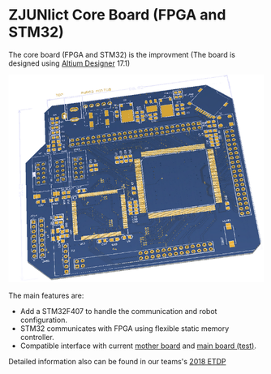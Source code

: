 # ZJUNlict Core Board (FPGA and STM32)

The core board (FPGA and STM32) is the improvment
(The board is designed using [Altium Designer](https://www.altium.com/altium-designer/) 17.1)

![](./Images/3D_View_Shrinked.png)

The main features are:

* Add a STM32F407 to handle the communication and robot configuration.
* STM32 communicates with FPGA using flexible static memory controller.
* Compatible interface with current [mother board](https://github.com/ZJUNlict/Mother_Board) and [main board (test)](https://github.com/ZJUNlict/Main_Board_Test).

Detailed information also can be found in our teams's [2018 ETDP](https://zjunlict.cn/?page_id=54)